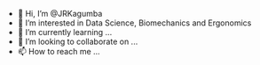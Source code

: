 - 👋 Hi, I’m @JRKagumba
- 👀 I’m interested in Data Science, Biomechanics and Ergonomics
- 🌱 I’m currently learning ...
- 💞️ I’m looking to collaborate on ...
- 📫 How to reach me ...

<!---
JRKagumba/JRKagumba is a ✨ special ✨ repository because its `README.md` (this file) appears on your GitHub profile.
You can click the Preview link to take a look at your changes.
--->

